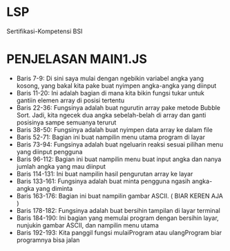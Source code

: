 # LSP
Sertifikasi-Kompetensi BSI

# PENJELASAN MAIN1.JS

- Baris 7-9: Di sini saya mulai dengan ngebikin variabel angka yang kosong, yang bakal kita pake buat nyimpen angka-angka yang diinput
- Baris 11-20: Ini adalah bagian di mana kita bikin fungsi tukar untuk gantiin elemen array di posisi tertentu
- Baris 22-36: Fungsinya adalah buat ngurutin array pake metode Bubble Sort. Jadi, kita ngecek dua angka sebelah-belah di array dan ganti posisinya sampe semuanya terurut
- Baris 38-50: Fungsinya adalah buat nyimpen data array ke dalam file
- Baris 52-71: Bagian ini buat nampilin menu utama program di layar
- Baris 73-94: Fungsinya adalah buat ngeluarin reaksi sesuai pilihan menu yang diinput pengguna
- Baris 96-112: Bagian ini buat nampilin menu buat input angka dan nanya jumlah angka yang mau diinput
- Baris 114-131: Ini buat nampilin hasil pengurutan array ke layar
- Baris 133-161: Fungsinya adalah buat minta pengguna ngasih angka-angka yang diminta
- Baris 163-176: Bagian ini buat nampilin gambar ASCII. ( BIAR KEREN AJA )
- Baris 178-182: Fungsinya adalah buat bersihin tampilan di layar terminal
- Baris 184-190: Ini bagian yang memulai program dengan bersihin layar, nunjukin gambar ASCII, dan nampilin menu utama
- Baris 192-193: Kita panggil fungsi mulaiProgram atau ulangProgram biar programnya bisa jalan

